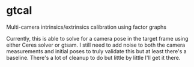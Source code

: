 # gtcal
Multi-camera intrinsics/extrinsics calibration using factor graphs

Currently, this is able to solve for a camera pose in the target frame using either Ceres solver or gtsam. 
I still need to add noise to both the camera measurements and initial poses to truly validate this but at least 
there's a baseline. There's a lot of cleanup to do but little by little I'll get it there.

